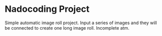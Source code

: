 # Nadocoding Project

Simple automatic image roll project.
Input a series of images and they will be connected to create one long image roll.
Incomplete atm.
